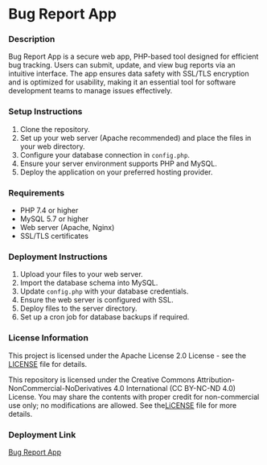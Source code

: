 # Bug Report App

### Description
Bug Report App is a secure web app, PHP-based tool designed for efficient bug tracking. Users can submit, update, and view bug reports via an intuitive interface. The app ensures data safety with SSL/TLS encryption and is optimized for usability, making it an essential tool for software development teams to manage issues effectively.

### Setup Instructions
1. Clone the repository.
2. Set up your web server (Apache recommended) and place the files in your web directory.
3. Configure your database connection in `config.php`.
4. Ensure your server environment supports PHP and MySQL.
5. Deploy the application on your preferred hosting provider.

### Requirements
- PHP 7.4 or higher
- MySQL 5.7 or higher
- Web server (Apache, Nginx)
- SSL/TLS certificates

### Deployment Instructions
1. Upload your files to your web server.
2. Import the database schema into MySQL.
3. Update `config.php` with your database credentials.
4. 	Ensure the web server is configured with SSL.
5. 	Deploy files to the server directory.
6. 	Set up a cron job for database backups if required.

### License Information
This project is licensed under the Apache License 2.0 License - see the [LICENSE](LICENSE) file for details.

This repository is licensed under the Creative Commons Attribution-NonCommercial-NoDerivatives 4.0 International (CC BY-NC-ND 4.0) License. You may share the contents with proper credit for non-commercial use only; no modifications are allowed. See the[LiCENSE](LiCENSE) file for more details.

### Deployment Link
[Bug Report App](https://bugreportapp.sytes.net)



